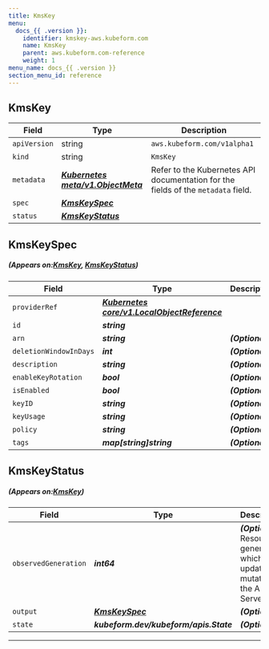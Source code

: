 ```yaml
---
title: KmsKey
menu:
  docs_{{ .version }}:
    identifier: kmskey-aws.kubeform.com
    name: KmsKey
    parent: aws.kubeform.com-reference
    weight: 1
menu_name: docs_{{ .version }}
section_menu_id: reference
---
```


## KmsKey
| Field | Type | Description |
| ------ | ----- | ----------- |
| `apiVersion` | string | `aws.kubeform.com/v1alpha1` |
|    `kind` | string | `KmsKey` |
| `metadata` | ***[Kubernetes meta/v1.ObjectMeta](https://kubernetes.io/docs/reference/generated/kubernetes-api/v1.13/#objectmeta-v1-meta)***|Refer to the Kubernetes API documentation for the fields of the `metadata` field.|
| `spec` | ***[KmsKeySpec](#KmsKeySpec)***||
| `status` | ***[KmsKeyStatus](#KmsKeyStatus)***||
## KmsKeySpec
##### (Appears on:[KmsKey](#KmsKey), [KmsKeyStatus](#KmsKeyStatus))
| Field | Type | Description |
| ------ | ----- | ----------- |
| `providerRef` | ***[Kubernetes core/v1.LocalObjectReference](https://kubernetes.io/docs/reference/generated/kubernetes-api/v1.13/#localobjectreference-v1-core)***||
| `id` | ***string***||
| `arn` | ***string***| ***(Optional)*** |
| `deletionWindowInDays` | ***int***| ***(Optional)*** |
| `description` | ***string***| ***(Optional)*** |
| `enableKeyRotation` | ***bool***| ***(Optional)*** |
| `isEnabled` | ***bool***| ***(Optional)*** |
| `keyID` | ***string***| ***(Optional)*** |
| `keyUsage` | ***string***| ***(Optional)*** |
| `policy` | ***string***| ***(Optional)*** |
| `tags` | ***map[string]string***| ***(Optional)*** |
## KmsKeyStatus
##### (Appears on:[KmsKey](#KmsKey))
| Field | Type | Description |
| ------ | ----- | ----------- |
| `observedGeneration` | ***int64***| ***(Optional)*** Resource generation, which is updated on mutation by the API Server.|
| `output` | ***[KmsKeySpec](#KmsKeySpec)***| ***(Optional)*** |
| `state` | ***kubeform.dev/kubeform/apis.State***| ***(Optional)*** |
---
